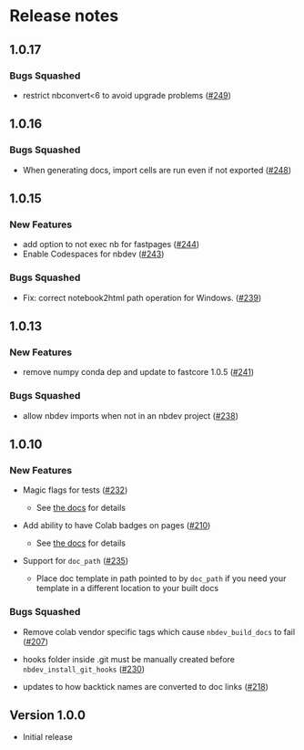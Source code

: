 # Release notes

<!-- do not remove -->

## 1.0.17

### Bugs Squashed

- restrict nbconvert<6 to avoid upgrade problems ([#249](https://github.com/fastai/nbdev/issues/249))

## 1.0.16

### Bugs Squashed

- When generating docs, import cells are run even if not exported ([#248](https://github.com/fastai/nbdev/issues/248))

## 1.0.15

### New Features

- add option to not exec nb for fastpages ([#244](https://github.com/fastai/nbdev/issues/244))
- Enable Codespaces for nbdev ([#243](https://github.com/fastai/nbdev/issues/243))

### Bugs Squashed

- Fix: correct notebook2html path operation for Windows. ([#239](https://github.com/fastai/nbdev/issues/239))

## 1.0.13

### New Features

- remove numpy conda dep and update to fastcore 1.0.5 ([#241](https://github.com/fastai/nbdev/issues/241))

### Bugs Squashed

- allow nbdev imports when not in an nbdev project ([#238](https://github.com/fastai/nbdev/issues/238))

## 1.0.10

### New Features

- Magic flags for tests ([#232](https://github.com/fastai/nbdev/pull/232))
  - See [the docs](https://nbdev.fast.ai/magic_flags.html) for details

- Add ability to have Colab badges on pages ([#210](https://github.com/fastai/nbdev/pull/210))
  - See [the docs](https://nbdev.fast.ai/#Google-Colab-Badges) for details

- Support for `doc_path` ([#235](https://github.com/fastai/nbdev/pull/235))
  - Place doc template in path pointed to by `doc_path` if you need your template in a different location to your built docs

### Bugs Squashed

- Remove colab vendor specific tags which cause `nbdev_build_docs` to fail ([#207](https://github.com/fastai/nbdev/pull/207))

- hooks folder inside .git must be manually created before `nbdev_install_git_hooks` ([#230](https://github.com/fastai/nbdev/pull/230))

- updates to how backtick names are converted to doc links ([#218](https://github.com/fastai/nbdev/pull/218))

## Version 1.0.0

- Initial release


